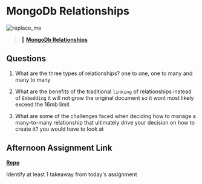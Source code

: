 # MongoDb Relationships

![replace_me](https://codeworks.blob.core.windows.net/public/assets/img/illustrations/placeholder.svg)

> **📖 [MongoDb Relationships](https://codeworksacademy.com/fs-student-guide/resources/wk5/02-Relationships)**

## Questions

1. What are the three types of relationships? one to one, one to many and many to many

2. What are the benefits of the traditional `linking` of relationships instead of `Embedding`
it will not  grow the original document so it wont most  likely exceed the 16mb limit
3. What are some of the challenges faced when deciding how to manage a many-to-many relationship that ultimately drive your decision on how to create it? you would have to look at 

## Afternoon Assignment Link

**[Repo](https://github.com/calvinthurst/<ASSIGNMENT_REPO>)**

Identify at least 1 takeaway from today's assignment

